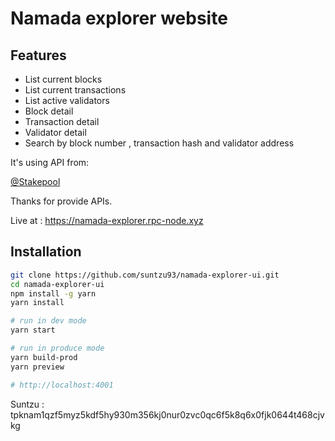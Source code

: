 # Namada explorer website

## Features

- List current blocks
- List current transactions
- List active validators
- Block detail
- Transaction detail
- Validator detail
- Search by block number , transaction hash and validator address

It's using API from:

[@Stakepool](https://namada-explorer-api.stakepool.dev.br/node/api-docs/#)

Thanks for provide APIs.

Live at : https://namada-explorer.rpc-node.xyz
## Installation

```bash
git clone https://github.com/suntzu93/namada-explorer-ui.git
cd namada-explorer-ui
npm install -g yarn
yarn install

# run in dev mode
yarn start

# run in produce mode
yarn build-prod
yarn preview

# http://localhost:4001
```

Suntzu : tpknam1qzf5myz5kdf5hy930m356kj0nur0zvc0qc6f5k8q6x0fjk0644t468cjvkg
